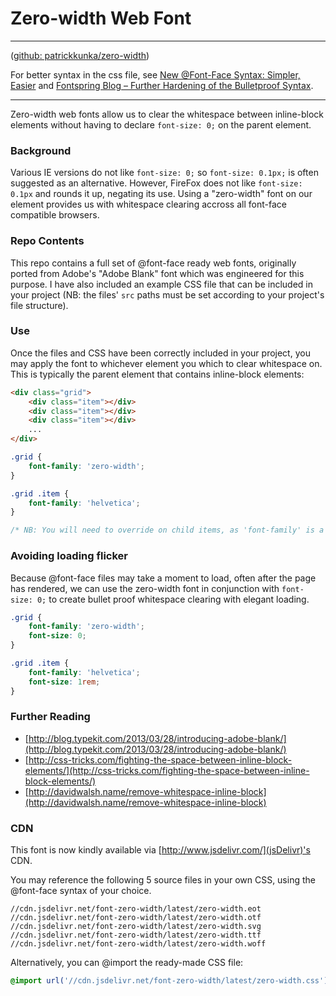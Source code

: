 Zero-width Web Font
=========

---

([github: patrickkunka/zero-width](https://github.com/patrickkunka/zero-width))

For better syntax in the css file, see [New @Font-Face Syntax: Simpler, Easier](http://readableweb.com/new-font-face-syntax-simpler-easier/) and [Fontspring Blog – Further Hardening of the Bulletproof Syntax](http://blog.fontspring.com/2011/02/further-hardening-of-the-bulletproof-syntax/).

---

Zero-width web fonts allow us to clear the whitespace between inline-block elements without having to declare `font-size: 0;` on the parent element.

### Background

Various IE versions do not like `font-size: 0;` so `font-size: 0.1px;` is often suggested as an alternative. However, FireFox does not like `font-size: 0.1px` and rounds it up, negating its use. Using a "zero-width" font on our element provides us with whitespace clearing accross all font-face compatible browsers.

### Repo Contents

This repo contains a full set of @font-face ready web fonts, originally ported from Adobe's "Adobe Blank" font which was engineered for this purpose. I have also included an example CSS file that can be included in your project (NB: the files' `src` paths must be set according to your project's file structure).

### Use

Once the files and CSS have been correctly included in your project, you may apply the font to whichever element you which to clear whitespace on. This is typically the parent element that contains inline-block elements:

```html
<div class="grid">
	<div class="item"></div>
	<div class="item"></div>
	<div class="item"></div>
	...
</div>
```

```css
.grid {
	font-family: 'zero-width';
}

.grid .item {
	font-family: 'helvetica'; 
}

/* NB: You will need to override on child items, as 'font-family' is a cascading property */
```

### Avoiding loading flicker

Because @font-face files may take a moment to load, often after the page has rendered, we can use the zero-width font in conjunction with `font-size: 0;` to create bullet proof whitespace clearing with elegant loading.

```css
.grid {
	font-family: 'zero-width';
	font-size: 0;
}

.grid .item {
	font-family: 'helvetica';
	font-size: 1rem; 
}
```

### Further Reading

- [http://blog.typekit.com/2013/03/28/introducing-adobe-blank/](http://blog.typekit.com/2013/03/28/introducing-adobe-blank/)
- [http://css-tricks.com/fighting-the-space-between-inline-block-elements/](http://css-tricks.com/fighting-the-space-between-inline-block-elements/)
- [http://davidwalsh.name/remove-whitespace-inline-block](http://davidwalsh.name/remove-whitespace-inline-block)

### CDN

This font is now kindly available via [http://www.jsdelivr.com/](jsDelivr)'s CDN.

You may reference the following 5 source files in your own CSS, using the @font-face syntax of your choice.

```
//cdn.jsdelivr.net/font-zero-width/latest/zero-width.eot
//cdn.jsdelivr.net/font-zero-width/latest/zero-width.otf
//cdn.jsdelivr.net/font-zero-width/latest/zero-width.svg
//cdn.jsdelivr.net/font-zero-width/latest/zero-width.ttf
//cdn.jsdelivr.net/font-zero-width/latest/zero-width.woff
```

Alternatively, you can @import the ready-made CSS file:

```css
@import url('//cdn.jsdelivr.net/font-zero-width/latest/zero-width.css');
```
